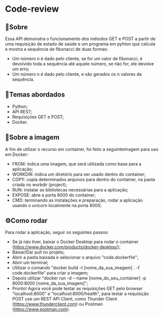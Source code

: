 # Code-review
## 🤔Sobre
Essa API demonstra o funcionamento dos métodos GET e POST a partir de uma requisição de estado de saúde e um programa em pyhton que calcula e mostra a sequência de fibonacci de duas formas:
- Um número n é dado pelo cliente, se for um valor de fibonacci, é devolvido toda a sequência até aquele número, se não for, ele devolve um erro;
- Um número n é dado pelo cliente, e são gerados os n valores da sequência.

## 📑Temas abordados
- Python;
- API REST;
- Requisições GET e POST;
- Docker.

##  🔎Sobre a imagem
A fim de utilizar o recurso em container, foi feito a seguinteimagem para uso em Docker:
- FROM: indica uma imagem, que será utilizada como base para a aplicação;
- WORKDIR: indica um diretório para ser usado dentro do container;
- COPY: copia determinados arquivos para dentro do container, na pasta criada no workdir (project);
- RUN: instalar as bibliotecas necessárias para a aplicação;
- EXPOSE: abre a porta 8000 do container;
- CMD: terminando as instalações e preparação, rodar a aplicação usando o uvicorn localmente na porta 8000;

## ⚙️Como rodar
Para rodar a aplicação, seguir os seguintes passos:
- Se já não tiver, baixar o Docker Desktop para rodar o container (https://www.docker.com/products/docker-desktop/);
- Baixar/Dar pull no projeto;
- Abrir a pasta baixada e selecionar o arquivo "code.dockerfile";
- Abrir um terminal;
- Utilizar o comando "docker build -t [nome_da_sua_imagem] . -f code.dockerfile" para criar a imagem;
- Depois utilizar "docker run -d --name [nome_do_seu_container] -p 8000:8000 [nome_da_sua_imagem]";
- Pronto! Agora você pode testar as requisições GET pelo browser "localhost:8000" e "localhost:8000/health", para testar a requisição POST use um REST API Client, como Thunder Client (https://www.thunderclient.com) ou Postman (https://www.postman.com).
